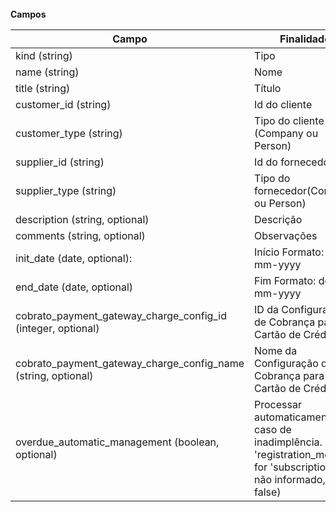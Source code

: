 
<br>
<strong> Campos  </strong>

| Campo                                                         | Finalidade                                                                                                                      |
| -------------------------------------------------------       | -------------------------------------------------------                                                                         |
| kind (string)                                                 | Tipo                                                                                                                            |
| name (string)                                                 | Nome                                                                                                                            |
| title (string)                                                | Título                                                                                                                          |
| customer_id (string)                                          | Id do cliente                                                                                                                   |
| customer_type (string)                                        | Tipo do cliente (Company ou Person)                                                                                             |
| supplier_id (string)                                          | Id do fornecedor                                                                                                                |
| supplier_type (string)                                        | Tipo do fornecedor(Company ou Person)                                                                                           |
| description (string, optional)                                | Descrição                                                                                                                       |
| comments (string, optional)                                   | Observações                                                                                                                     |
| init_date (date, optional):                                   | Início Formato: dd-mm-yyyy                                                                                                      |
| end_date (date, optional)                                     | Fim Formato: dd-mm-yyyy                                                                                                         |
| cobrato_payment_gateway_charge_config_id (integer, optional)  | ID da Configuração de Cobrança para Cartão de Crédito                                                                           |
| cobrato_payment_gateway_charge_config_name (string, optional) | Nome da Configuração de Cobrança para Cartão de Crédito                                                                         |
| overdue_automatic_management (boolean, optional)              | Processar automaticamente em caso de inadimplência. (Se 'registration_method' for 'subscription', ou não informado, será false) |
